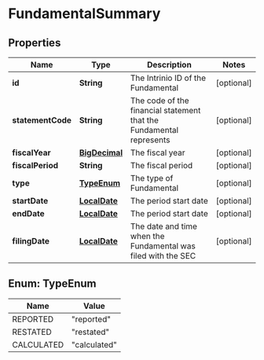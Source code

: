 
# FundamentalSummary

## Properties
Name | Type | Description | Notes
------------ | ------------- | ------------- | -------------
**id** | **String** | The Intrinio ID of the Fundamental |  [optional]
**statementCode** | **String** | The code of the financial statement that the Fundamental represents |  [optional]
**fiscalYear** | [**BigDecimal**](BigDecimal.md) | The fiscal year |  [optional]
**fiscalPeriod** | **String** | The fiscal period |  [optional]
**type** | [**TypeEnum**](#TypeEnum) | The type of Fundamental |  [optional]
**startDate** | [**LocalDate**](LocalDate.md) | The period start date |  [optional]
**endDate** | [**LocalDate**](LocalDate.md) | The period start date |  [optional]
**filingDate** | [**LocalDate**](LocalDate.md) | The date and time when the Fundamental was filed with the SEC |  [optional]


<a name="TypeEnum"></a>
## Enum: TypeEnum
Name | Value
---- | -----
REPORTED | &quot;reported&quot;
RESTATED | &quot;restated&quot;
CALCULATED | &quot;calculated&quot;



